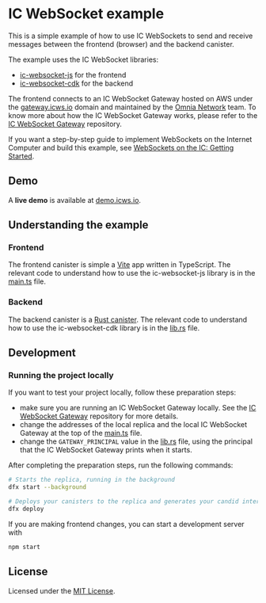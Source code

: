 # IC WebSocket example

This is a simple example of how to use IC WebSockets to send and receive messages between the frontend (browser) and the backend canister.

The example uses the IC WebSocket libraries:
- [ic-websocket-js](https://github.com/omnia-network/ic-websocket-sdk-js) for the frontend
- [ic-websocket-cdk](https://github.com/omnia-network/ic-websocket-cdk-rs) for the backend

The frontend connects to an IC WebSocket Gateway hosted on AWS under the [gateway.icws.io](wss://gateway.icws.io) domain and maintained by the [Omnia Network](https://github.com/omnia-network) team. To know more about how the IC WebSocket Gateway works, please refer to the [IC WebSocket Gateway](https://github.com/omnia-network/ic-websocket-gateway) repository.

If you want a step-by-step guide to implement WebSockets on the Internet Computer and build this example, see [WebSockets on the IC: Getting Started](https://medium.com/@ilbert/websockets-on-the-ic-getting-started-5f8bcdfaabdc).

## Demo

A **live demo** is available at [demo.icws.io](https://demo.icws.io).

## Understanding the example

### Frontend

The frontend canister is simple a [Vite](https://vitejs.dev/) app written in TypeScript. The relevant code to understand how to use the ic-websocket-js library is in the [main.ts](src/ic_websocket_example_frontend/src/main.ts) file.

### Backend

The backend canister is a [Rust canister](https://internetcomputer.org/docs/current/developer-docs/backend/rust). The relevant code to understand how to use the ic-websocket-cdk library is in the [lib.rs](src/ic_websocket_example_backend/src/lib.rs) file.

## Development

### Running the project locally

If you want to test your project locally, follow these preparation steps:
- make sure you are running an IC WebSocket Gateway locally. See the [IC WebSocket Gateway](https://github.com/omnia-network/ic-websocket-gateway) repository for more details.
- change the addresses of the local replica and the local IC WebSocket Gateway at the top of the [main.ts](src/ic_websocket_example_frontend/src/main.ts) file.
- change the `GATEWAY_PRINCIPAL` value in the [lib.rs](src/ic_websocket_example_backend/src/lib.rs) file, using the principal that the IC WebSocket Gateway prints when it starts.

After completing the preparation steps, run the following commands:

```bash
# Starts the replica, running in the background
dfx start --background

# Deploys your canisters to the replica and generates your candid interface
dfx deploy
```

If you are making frontend changes, you can start a development server with

```bash
npm start
```

## License

Licensed under the [MIT License](./LICENSE).

